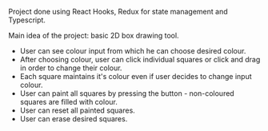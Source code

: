 Project done using React Hooks, Redux for state management and Typescript.

Main idea of the project: basic 2D box drawing tool.

- User can see colour input from which he can choose desired colour.
- After choosing colour, user can click individual squares or click and drag in order to change their colour.
- Each square maintains it's colour even if user decides to change input colour.
- User can paint all squares by pressing the button - non-coloured squares are filled with colour.
- User can reset all painted squares.
- User can erase desired squares.